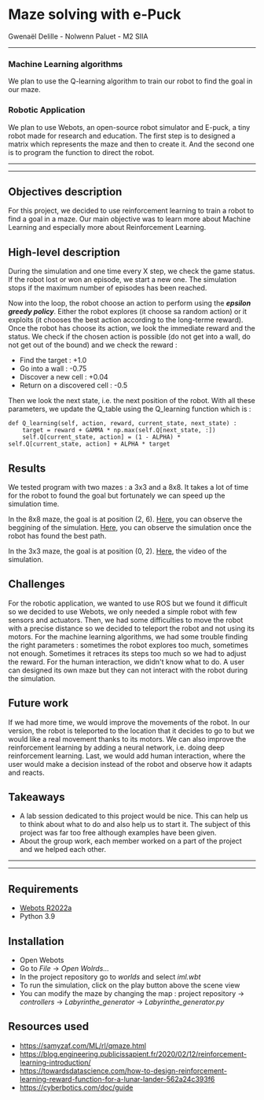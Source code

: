 # Maze solving with e-Puck

Gwenaël Delille - Nolwenn Paluet - M2 SIIA
***
### Machine Learning algorithms
We plan to use the Q-learning algorithm to train our robot to find the goal in our maze.

### Robotic Application
We plan to use Webots, an open-source robot simulator and E-puck, a tiny robot made for research and education. 
The first step is to designed a matrix which represents the maze and then to create it. And the second one is to program the function to direct the robot.

***
***
## Objectives description
For this project, we decided to use reinforcement learning to train a robot to find a goal in a maze. Our main objective was to learn more about Machine Learning and especially more about Reinforcement Learning.

## High-level description

During the simulation and one time every X step, we check the game status. If the robot lost or won an episode, we start a new one. The simulation stops if the maximum number of episodes has been reached.

Now into the loop, the robot choose an action to perform using the ***epsilon greedy policy***. Either the robot explores (it choose sa random action) or it exploits (it chooses the best action according to the long-terme reward).
Once the robot has choose its action, we look the immediate reward and the status. We check if the chosen action is possible (do not get into a wall, do not get out of the bound) and we check the reward :

 - Find the target : +1.0
 - Go into a wall : -0.75
 - Discover a new cell : +0.04
 - Return on a discovered cell : -0.5

Then we look the next state, i.e. the next position of the robot. With all these parameters, we update the Q_table using the Q_learning function which is :

    def Q_learning(self, action, reward, current_state, next_state) :
    	target = reward + GAMMA * np.max(self.Q[next_state, :])
    	self.Q[current_state, action] = (1 - ALPHA) * self.Q[current_state, action] + ALPHA * target

## Results 
We tested program with two mazes : a 3x3 and a 8x8. It takes a lot of time for the robot to found the goal but fortunately we can speed up the simulation time.

In the 8x8 maze, the goal is at position (2, 6).
[Here](https://drive.google.com/file/d/1yFsZX92hPTwopLn47fQF8B3Z4vM2EjSW/view?usp=sharing), you can observe the beggining of the simulation.
[Here](https://drive.google.com/file/d/16_QhFwZmLGX2QW8OcrxxOORnK6ro7d3o/view?usp=sharing), you can observe the simulation once the robot has found the best path.

In the 3x3 maze, the goal is at position (0, 2).
[Here](https://drive.google.com/file/d/1e6Re5GzfiHdBouwmHn9sDVmYKUPmo5Mk/view?usp=sharing), the video of the simulation.

## Challenges

For the robotic application, we wanted to use ROS but we found it difficult so we decided to use Webots, we only needed a simple robot with few sensors and actuators. 
Then, we had some difficulties to move the robot with a precise distance so we decided to teleport the robot and not using its motors.
For the machine learning algorithms, we had some trouble finding the right parameters : sometimes the robot explores too much, sometimes not enough. Sometimes it retraces its steps too much so we had to adjust the reward.
For the human interaction, we didn't know what to do. A user can designed its own maze but they can not interact with the robot during the simulation.

## Future work
If we had more time, we would improve the movements of the robot. In our version, the robot is teleported to the location that it decides to go to but we would like a real movement thanks to its motors. 
We can also improve the reinforcement learning by adding a neural network, i.e. doing deep reinforcement learning.
Last, we would add human interaction, where the user would make a decision instead of the robot and observe how it adapts and reacts.

## Takeaways
- A lab session dedicated to this project would be nice. This can help us to think about what to do and also help us to start it. The subject of this project was far too free although examples have been given.
- About the group work, each member worked on a part of the project and we helped each other. 
***
***
## Requirements
- [Webots R2022a](https://github.com/cyberbotics/webots/releases/tag/R2022a)
- Python 3.9

## Installation

- Open Webots
- Go to *File* -> *Open Wolrds...*
- In the project repository go to *worlds* and select *iml.wbt*
- To run the simulation, click on the play button above the scene view
- You can modify the maze by changing the map : project repository -> *controllers* -> *Labyrinthe_generator* -> *Labyrinthe_generator.py*

## Resources used

 - https://samyzaf.com/ML/rl/qmaze.html 
 - https://blog.engineering.publicissapient.fr/2020/02/12/reinforcement-learning-introduction/
 - https://towardsdatascience.com/how-to-design-reinforcement-learning-reward-function-for-a-lunar-lander-562a24c393f6
 - https://cyberbotics.com/doc/guide
